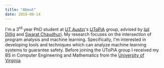 ```yaml
---
title: "About"
date: 2019-06-14
---
```


I'm a 3<sup>rd</sup> year PhD student at [UT Austin](http://www.utexas.edu)'s
[UToPiA](http://utopia.cs.utexas.edu) group, advised by [Isil
Dillig](http://www.cs.utexas.edu/~isil) and [Swarat
Chaudhuri](http://www.cs.utexas.edu/~swarat). My research focuses on the
intersection of program analysis and machine learning. Specifically, I'm
interested in developing tools and techniques which can analyze machine
learning systems to guarantee safety. Before joining the UToPiA group I
received my BS in Computer Engineering and Mathematics from the [University of
Virginia](http://www.virginia.edu).

